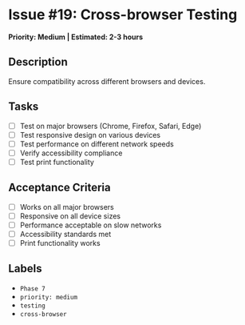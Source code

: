 # Issue #19: Cross-browser Testing

**Priority: Medium | Estimated: 2-3 hours**

## Description
Ensure compatibility across different browsers and devices.

## Tasks
- [ ] Test on major browsers (Chrome, Firefox, Safari, Edge)
- [ ] Test responsive design on various devices
- [ ] Test performance on different network speeds
- [ ] Verify accessibility compliance
- [ ] Test print functionality

## Acceptance Criteria
- [ ] Works on all major browsers
- [ ] Responsive on all device sizes
- [ ] Performance acceptable on slow networks
- [ ] Accessibility standards met
- [ ] Print functionality works

## Labels
- `Phase 7`
- `priority: medium`
- `testing`
- `cross-browser` 